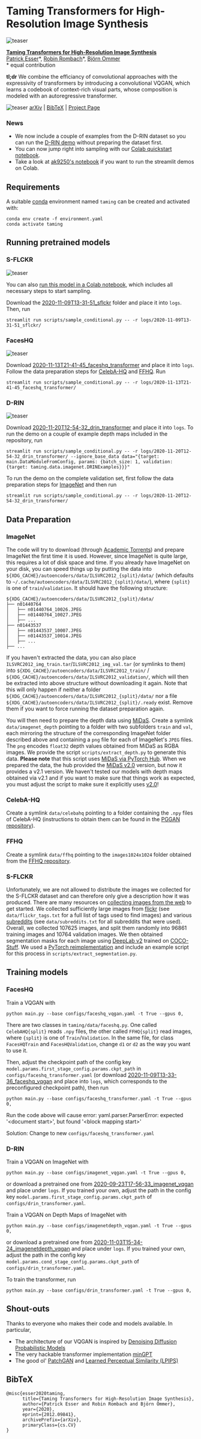 # Taming Transformers for High-Resolution Image Synthesis
![teaser](assets/mountain.jpeg)

[**Taming Transformers for High-Resolution Image Synthesis**](https://compvis.github.io/taming-transformers/)<br/>
[Patrick Esser](https://github.com/pesser)\*,
[Robin Rombach](https://github.com/rromb)\*,
[Björn Ommer](https://hci.iwr.uni-heidelberg.de/Staff/bommer)<br/>
\* equal contribution

**tl;dr** We combine the efficiancy of convolutional approaches with the expressivity of transformers by introducing a convolutional VQGAN, which learns a codebook of context-rich visual parts, whose composition is modeled with an autoregressive transformer.

![teaser](assets/teaser.png)
[arXiv](https://arxiv.org/abs/2012.09841) | [BibTeX](#bibtex) | [Project Page](https://compvis.github.io/taming-transformers/)

### News

- We now include a couple of examples from the D-RIN dataset so you can run the
  [D-RIN demo](#d-rin) without preparing the dataset first.
- You can now jump right into sampling with our [Colab quickstart notebook](https://colab.research.google.com/github/CompVis/taming-transformers/blob/master/scripts/taming-transformers.ipynb).
- Take a look at [ak9250's notebook](https://github.com/ak9250/taming-transformers/blob/master/tamingtransformerscolab.ipynb) if you want to run the streamlit demos on Colab.

## Requirements
A suitable [conda](https://conda.io/) environment named `taming` can be created
and activated with:

```
conda env create -f environment.yaml
conda activate taming
```

## Running pretrained models

### S-FLCKR
![teaser](assets/sunset_and_ocean.jpg)

You can also [run this model in a Colab
notebook](https://colab.research.google.com/github/CompVis/taming-transformers/blob/master/scripts/taming-transformers.ipynb),
which includes all necessary steps to start sampling.

Download the
[2020-11-09T13-31-51_sflckr](https://heibox.uni-heidelberg.de/d/73487ab6e5314cb5adba/)
folder and place it into `logs`. Then, run
```
streamlit run scripts/sample_conditional.py -- -r logs/2020-11-09T13-31-51_sflckr/
```

### FacesHQ
![teaser](assets/faceshq.jpg)

Download [2020-11-13T21-41-45_faceshq_transformer](https://k00.fr/qqfl2do8) and
place it into `logs`. Follow the data preparation steps for
[CelebA-HQ](#celeba-hq) and [FFHQ](#ffhq). Run
```
streamlit run scripts/sample_conditional.py -- -r logs/2020-11-13T21-41-45_faceshq_transformer/
```

### D-RIN
![teaser](assets/drin.jpg)

Download [2020-11-20T12-54-32_drin_transformer](https://k00.fr/39jcugc5) and
place it into `logs`. To run the demo on a couple of example depth maps
included in the repository, run

```
streamlit run scripts/sample_conditional.py -- -r logs/2020-11-20T12-54-32_drin_transformer/ --ignore_base_data data="{target: main.DataModuleFromConfig, params: {batch_size: 1, validation: {target: taming.data.imagenet.DRINExamples}}}"
```

To run the demo on the complete validation set, first follow the data preparation steps for
[ImageNet](#imagenet) and then run
```
streamlit run scripts/sample_conditional.py -- -r logs/2020-11-20T12-54-32_drin_transformer/
```

## Data Preparation

### ImageNet
The code will try to download (through [Academic
Torrents](http://academictorrents.com/)) and prepare ImageNet the first time it
is used. However, since ImageNet is quite large, this requires a lot of disk
space and time. If you already have ImageNet on your disk, you can speed things
up by putting the data into
`${XDG_CACHE}/autoencoders/data/ILSVRC2012_{split}/data/` (which defaults to
`~/.cache/autoencoders/data/ILSVRC2012_{split}/data/`), where `{split}` is one
of `train`/`validation`. It should have the following structure:

```
${XDG_CACHE}/autoencoders/data/ILSVRC2012_{split}/data/
├── n01440764
│   ├── n01440764_10026.JPEG
│   ├── n01440764_10027.JPEG
│   ├── ...
├── n01443537
│   ├── n01443537_10007.JPEG
│   ├── n01443537_10014.JPEG
│   ├── ...
├── ...
```

If you haven't extracted the data, you can also place
`ILSVRC2012_img_train.tar`/`ILSVRC2012_img_val.tar` (or symlinks to them) into
`${XDG_CACHE}/autoencoders/data/ILSVRC2012_train/` /
`${XDG_CACHE}/autoencoders/data/ILSVRC2012_validation/`, which will then be
extracted into above structure without downloading it again.  Note that this
will only happen if neither a folder
`${XDG_CACHE}/autoencoders/data/ILSVRC2012_{split}/data/` nor a file
`${XDG_CACHE}/autoencoders/data/ILSVRC2012_{split}/.ready` exist. Remove them
if you want to force running the dataset preparation again.

You will then need to prepare the depth data using
[MiDaS](https://github.com/intel-isl/MiDaS). Create a symlink
`data/imagenet_depth` pointing to a folder with two subfolders `train` and
`val`, each mirroring the structure of the corresponding ImageNet folder
described above and containing a `png` file for each of ImageNet's `JPEG`
files. The `png` encodes `float32` depth values obtained from MiDaS as RGBA
images. We provide the script `scripts/extract_depth.py` to generate this data.
**Please note** that this script uses [MiDaS via PyTorch
Hub](https://pytorch.org/hub/intelisl_midas_v2/). When we prepared the data,
the hub provided the [MiDaS
v2.0](https://github.com/intel-isl/MiDaS/releases/tag/v2) version, but now it
provides a v2.1 version. We haven't tested our models with depth maps obtained
via v2.1 and if you want to make sure that things work as expected, you must
adjust the script to make sure it explicitly uses
[v2.0](https://github.com/intel-isl/MiDaS/releases/tag/v2)!

### CelebA-HQ
Create a symlink `data/celebahq` pointing to a folder containing the `.npy`
files of CelebA-HQ (instructions to obtain them can be found in the [PGGAN
repository](https://github.com/tkarras/progressive_growing_of_gans)).

### FFHQ
Create a symlink `data/ffhq` pointing to the `images1024x1024` folder obtained
from the [FFHQ repository](https://github.com/NVlabs/ffhq-dataset).

### S-FLCKR
Unfortunately, we are not allowed to distribute the images we collected for the
S-FLCKR dataset and can therefore only give a description how it was produced.
There are many resources on [collecting images from the
web](https://github.com/adrianmrit/flickrdatasets) to get started.
We collected sufficiently large images from [flickr](https://www.flickr.com)
(see `data/flickr_tags.txt` for a full list of tags used to find images)
and various [subreddits](https://www.reddit.com/r/sfwpornnetwork/wiki/network)
(see `data/subreddits.txt` for all subreddits that were used).
Overall, we collected 107625 images, and split them randomly into 96861
training images and 10764 validation images. We then obtained segmentation
masks for each image using [DeepLab v2](https://arxiv.org/abs/1606.00915)
trained on [COCO-Stuff](https://arxiv.org/abs/1612.03716). We used a [PyTorch
reimplementation](https://github.com/kazuto1011/deeplab-pytorch) and include an
example script for this process in `scripts/extract_segmentation.py`.

## Training models

### FacesHQ

Train a VQGAN with
```
python main.py --base configs/faceshq_vqgan.yaml -t True --gpus 0,
```

There are two classes in `taming/data/faceshq.py`. One called `CelebAHQ{split}` reads `.npy` files, the other called `FFHQ{split}` read images,
where `{split}` is one of `Train`/`Validation`.
In the same file, for class `FacesHQTrain` and `FacesHQValidation`, change `d1` or `d2` as the way you want to use it.

Then, adjust the checkpoint path of the config key
`model.params.first_stage_config.params.ckpt_path` in
`configs/faceshq_transformer.yaml` (or download
[2020-11-09T13-33-36_faceshq_vqgan](https://k00.fr/uxy5usa9) and place into `logs`, which
corresponds to the preconfigured checkpoint path), then run
```
python main.py --base configs/faceshq_transformer.yaml -t True --gpus 0,
```

Run the code above will cause error: yaml.parser.ParserError: 
expected '\<document start\>', but found '\<block mapping start\>'

Solution: Change to new `configs/faceshq_transformer.yaml`


### D-RIN

Train a VQGAN on ImageNet with
```
python main.py --base configs/imagenet_vqgan.yaml -t True --gpus 0,
```

or download a pretrained one from [2020-09-23T17-56-33_imagenet_vqgan](https://k00.fr/u0j2dtac)
and place under `logs`. If you trained your own, adjust the path in the config
key `model.params.first_stage_config.params.ckpt_path` of
`configs/drin_transformer.yaml`.

Train a VQGAN on Depth Maps of ImageNet with
```
python main.py --base configs/imagenetdepth_vqgan.yaml -t True --gpus 0,
```

or download a pretrained one from [2020-11-03T15-34-24_imagenetdepth_vqgan](https://k00.fr/55rlxs6i)
and place under `logs`. If you trained your own, adjust the path in the config
key `model.params.cond_stage_config.params.ckpt_path` of
`configs/drin_transformer.yaml`.

To train the transformer, run
```
python main.py --base configs/drin_transformer.yaml -t True --gpus 0,
```

## Shout-outs
Thanks to everyone who makes their code and models available. In particular,

- The architecture of our VQGAN is inspired by [Denoising Diffusion Probabilistic Models](https://github.com/hojonathanho/diffusion)
- The very hackable transformer implementation [minGPT](https://github.com/karpathy/minGPT)
- The good ol' [PatchGAN](https://github.com/junyanz/pytorch-CycleGAN-and-pix2pix) and [Learned Perceptual Similarity (LPIPS)](https://github.com/richzhang/PerceptualSimilarity)

## BibTeX

```
@misc{esser2020taming,
      title={Taming Transformers for High-Resolution Image Synthesis}, 
      author={Patrick Esser and Robin Rombach and Björn Ommer},
      year={2020},
      eprint={2012.09841},
      archivePrefix={arXiv},
      primaryClass={cs.CV}
}
```
